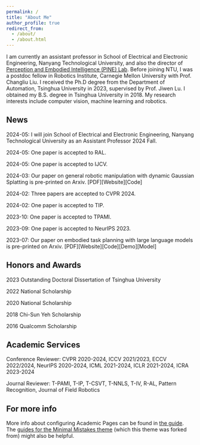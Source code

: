 ```yaml
---
permalink: /
title: "About Me"
author_profile: true
redirect_from: 
  - /about/
  - /about.html
---
```


I am currently an assistant professor in  School of Electrical and Electronic Engineering, Nanyang Technological University, and also the director of [Perception and Embodied Intelligence (PINE) Lab](https://pineatntu.hithub.io). Before joining NTU, I was a postdoc fellow in Robotics Institute, Carnegie Mellon University with Prof. Changliu Liu. I received the Ph.D degree from the Department of Automation, Tsinghua University in 2023, supervised by Prof. Jiwen Lu. I obtained my B.S. degree in Tsinghua University in 2018. My research interests include computer vision, machine learning and robotics. 

News
------
2024-05: I will join School of Electrical and Electronic Engineering, Nanyang Technological University as an Assistant Professor 2024 Fall.

2024-05: One paper is accepted to RAL.

2024-05: One paper is accepted to IJCV.

2024-03: Our paper on general robotic manipulation with dynamic Gaussian Splatting is pre-printed on Arxiv. [PDF][Website][Code]

2024-02: Three papers are accepted to CVPR 2024.

2024-02: One paper is accepted to TIP.

2023-10: One paper is accepted to TPAMI.

2023-09: One paper is accepted to NeurIPS 2023.

2023-07: Our paper on embodied task planning with large language models is pre-printed on Arxiv. [PDF][Website][Code][Demo][Model]

Honors and Awards
------
2023 Outstanding Doctoral Dissertation of Tsinghua University

2022 National Scholarship

2020 National Scholarship

2018 Chi-Sun Yeh Scholarship

2016 Qualcomm Scholarship

Academic Services
------
Conference Reviewer: CVPR 2020-2024, ICCV 2021/2023, ECCV 2022/2024, NeurIPS 2020-2024, ICML 2021-2024, ICLR 2021-2024, ICRA 2023-2024

Journal Reviewer: T-PAMI, T-IP, T-CSVT, T-NNLS, T-IV, R-AL, Pattern Recognition, Journal of Field Robotics

For more info
------
More info about configuring Academic Pages can be found in [the guide](https://academicpages.github.io/markdown/). The [guides for the Minimal Mistakes theme](https://mmistakes.github.io/minimal-mistakes/docs/configuration/) (which this theme was forked from) might also be helpful.
